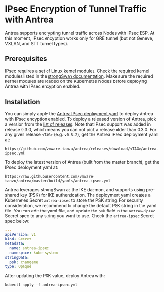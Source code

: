 # IPsec Encryption of Tunnel Traffic with Antrea

Antrea supports encrypting tunnel traffic across Nodes with IPsec ESP. At this
moment, IPsec encyption works only for GRE tunnel (but not Geneve, VXLAN, and
STT tunnel types).

## Prerequisites

IPsec requires a set of Linux kernel modules. Check the required kernel modules
listed in the [strongSwan documentation](https://wiki.strongswan.org/projects/strongswan/wiki/KernelModules).
Make sure the required kernel modules are loaded on the Kubernetes Nodes before
deploying Antrea with IPsec encyption enabled.

## Installation

You can simply apply the [Antrea IPsec deployment yaml](/build/yamls/antrea-ipsec.yml)
to deploy Antrea with IPsec encyption enabled. To deploy a released version of
Antrea, pick a version from the [list of releases](https://github.com/vmware-tanzu/antrea/releases).
Note that IPsec support was added in release 0.3.0, which means you can not
pick a release older than 0.3.0. For any given release `<TAG>` (e.g. `v0.8.2`),
get the Antrea IPsec deployment yaml at:

```
https://github.com/vmware-tanzu/antrea/releases/download/<TAG>/antrea-ipsec.yml
```

To deploy the latest version of Antrea (built from the master branch), get the
IPsec deployment yaml at:

```
https://raw.githubusercontent.com/vmware-tanzu/antrea/master/build/yamls/antrea-ipsec.yml
```

Antrea leverages strongSwan as the IKE daemon, and supports using pre-shared key
(PSK) for IKE authentication. The deployment yaml creates a Kubernetes Secret
`antrea-ipsec` to store the PSK string. For security consideration, we recommend
to change the default PSK string in the yaml file. You can edit the yaml file,
and update the `psk` field in the `antrea-ipsec` Secret spec to any string you
want to use. Check the `antrea-ipsec` Secret spec below:

```yaml
---
apiVersion: v1
kind: Secret
metadata:
  name: antrea-ipsec
  namespace: kube-system
stringData:
  psk: changeme
type: Opaque
```

After updating the PSK value, deploy Antrea with:

```
kubectl apply -f antrea-ipsec.yml
```